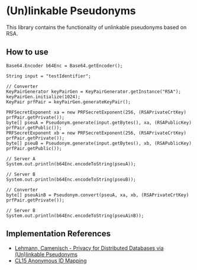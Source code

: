 # (Un)linkable Pseudonyms

This library contains the functionality of unlinkable pseudonyms based on RSA.

## How to use

```
Base64.Encoder b64Enc = Base64.getEncoder();

String input = "testIdentifier";

// Converter
KeyPairGenerator keyPairGen = KeyPairGenerator.getInstance("RSA");
keyPairGen.initialize(1024);
KeyPair prfPair = keyPairGen.generateKeyPair();

PRFSecretExponent xa = new PRFSecretExponent(256, (RSAPrivateCrtKey) prfPair.getPrivate());
byte[] pseuA = Pseudonym.generate(input.getBytes(), xa, (RSAPublicKey) prfPair.getPublic());
PRFSecretExponent xb = new PRFSecretExponent(256, (RSAPrivateCrtKey) prfPair.getPrivate());
byte[] pseuB = Pseudonym.generate(input.getBytes(), xb, (RSAPublicKey) prfPair.getPublic());

// Server A
System.out.println(b64Enc.encodeToString(pseuA));

// Server B
System.out.println(b64Enc.encodeToString(pseuB));

// Converter
byte[] pseuAinB = Pseudonym.convert(pseuA, xa, xb, (RSAPrivateCrtKey) prfPair.getPrivate());

// Server B
System.out.println(b64Enc.encodeToString(pseuAinB));
```

## Implementation References

* [Lehmann, Camenisch - Privacy for Distributed Databases via (Un)linkable Pseudonyms](https://eprint.iacr.org/2017/022.pdf)
* [CL15 Anonymous ID Mapping](https://asecuritysite.com/homomorphic/cl15)